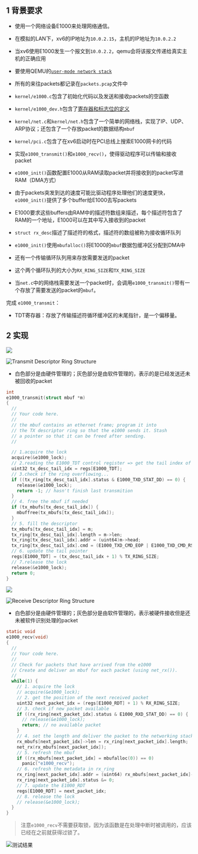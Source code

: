 ## 1 背景要求

- 使用一个网络设备E1000来处理网络通信。
- 在模拟的LAN下，xv6的IP地址为`10.0.2.15`，主机的IP地址为`10.0.2.2`
- 当xv6使用E1000发生一个报文到`10.0.2.2`，qemu会将该报文传递给真实主机的正确应用
- 要使用QEMU的[`user-mode network stack`](https://wiki.qemu.org/Documentation/Networking#User_Networking_.28SLIRP.29)
- 所有的来往packets都记录在`packets.pcap`文件中
- `kernel/e1000.c`包含了初始化代码以及发送和接收packets的空函数
- `kernel/e1000_dev.h`包含了[寄存器和标志位的定义](https://pdos.csail.mit.edu/6.828/2021/readings/8254x_GBe_SDM.pdf)
- `kernel/net.c`和`kernel/net.h`包含了一个简单的网络栈，实现了IP、UDP、ARP协议；还包含了一个存放packet的数据结构`mbuf`
- `kernel/pci.c`包含了在xv6启动时在PCI总线上搜索E1000网卡的代码
- 实现`e1000_transmit()`和`e1000_recv()`，使得驱动程序可以传输和接收packet

- `e1000_init()`函数配置E1000从RAM读取packet并将接收到的packet写进RAM（DMA方式）
- 由于packets突发到达的速度可能比驱动程序处理他们的速度更快，`e1000_init()`提供了多个buffer给E1000去写packets
- E1000要求这些buffers由RAM中的描述符数组来描述，每个描述符包含了RAM的一个地址，E1000可以在其中写入接收到的packet
- `struct rx_desc`描述了描述符的格式，描述符的数组被称为接收循环队列
- `e1000_init()`使用`mbufalloc()`将E1000的`mbuf`数据包缓冲区分配到DMA中
- 还有一个传输循环队列用来存放需要发送的packet
- 这个两个循环队列的大小为`RX_RING_SIZE`和`TX_RING_SIZE`

- 当`net.c`中的网络栈需要发送一个packet时，会调用`e1000_transmit()`带有一个存放了需要发送的packet的`mbuf`。

完成 `e1000_transmit`：

- TDT寄存器：存放了传输描述符循环缓冲区的末尾指针，是一个偏移量。

## 2 实现

![](https://my-pictures-repo.obs.cn-east-3.myhuaweicloud.com/my-blog-imgs/image-20230316235026877.png)

![Transmit Descriptor Ring Structure](https://my-pictures-repo.obs.cn-east-3.myhuaweicloud.com/my-blog-imgs/image-20230316235343584.png)

- 白色部分是由硬件管理的；灰色部分是由软件管理的，表示的是已经发送还未被回收的packet

```c
int
e1000_transmit(struct mbuf *m)
{
  //
  // Your code here.
  //
  // the mbuf contains an ethernet frame; program it into
  // the TX descriptor ring so that the e1000 sends it. Stash
  // a pointer so that it can be freed after sending.
  //

  // 1.acquire the lock
  acquire(&e1000_lock);
  // 2.reading the E1000_TDT control register => get the tail index of the tx ring
  uint32 tx_desc_tail_idx = regs[E1000_TDT];
  // 3.check if the ring overflowing...
  if ((tx_ring[tx_desc_tail_idx].status & E1000_TXD_STAT_DD) == 0) {
    release(&e1000_lock);
    return -1; // hasn't finish last transmition
  }
  // 4. free the mbuf if needed
  if (tx_mbufs[tx_desc_tail_idx]) {
    mbuffree(tx_mbufs[tx_desc_tail_idx]);
  }
  // 5. fill the descriptor
  tx_mbufs[tx_desc_tail_idx] = m;
  tx_ring[tx_desc_tail_idx].length = m->len;
  tx_ring[tx_desc_tail_idx].addr = (uint64)m->head;
  tx_ring[tx_desc_tail_idx].cmd = (E1000_TXD_CMD_EOP | E1000_TXD_CMD_RS); // set the cmd flags
  // 6. update the tail pointer
  regs[E1000_TDT] = (tx_desc_tail_idx + 1) % TX_RING_SIZE;
  // 7.release the lock
  release(&e1000_lock);
  return 0;
}
```

![](https://my-pictures-repo.obs.cn-east-3.myhuaweicloud.com/my-blog-imgs/image-20230316235048924.png)

![Receive Descriptor Ring Structure](https://my-pictures-repo.obs.cn-east-3.myhuaweicloud.com/my-blog-imgs/image-20230316235439080.png)

- 白色部分是由硬件管理的；灰色部分是由软件管理的，表示被硬件接收但是还未被软件识别处理的packet

```c
static void
e1000_recv(void)
{
  //
  // Your code here.
  //
  // Check for packets that have arrived from the e1000
  // Create and deliver an mbuf for each packet (using net_rx()).
  //
  while(1) {
    // 1. acquire the lock
    // acquire(&e1000_lock);
    // 2. get the position of the next received packet
    uint32 next_packet_idx = (regs[E1000_RDT] + 1) % RX_RING_SIZE;
    // 3. check if new packet available
    if ((rx_ring[next_packet_idx].status & E1000_RXD_STAT_DD) == 0) {
      // release(&e1000_lock);
      return; // no available packet
    }
    // 4. set the length and deliver the packet to the networking stack
    rx_mbufs[next_packet_idx]->len = rx_ring[next_packet_idx].length;
    net_rx(rx_mbufs[next_packet_idx]);
    // 5. refresh the mbuf
    if ((rx_mbufs[next_packet_idx] = mbufalloc(0)) == 0)
      panic("e1000_recv");
    // 6. refresh the metadata in rx_ring
    rx_ring[next_packet_idx].addr = (uint64) rx_mbufs[next_packet_idx]->head;
    rx_ring[next_packet_idx].status &= 0;
    // 7. update the E1000_RDT
    regs[E1000_RDT] = next_packet_idx;
    // 8. release the lock
    // release(&e1000_lock);
  }
}
```

> 注意`e1000_recv`不需要获取锁，因为该函数是在处理中断时被调用的，应该已经在之前就获得过锁了。

![测试结果](https://my-pictures-repo.obs.cn-east-3.myhuaweicloud.com/my-blog-imgs/image-20230304194643726.png)

















